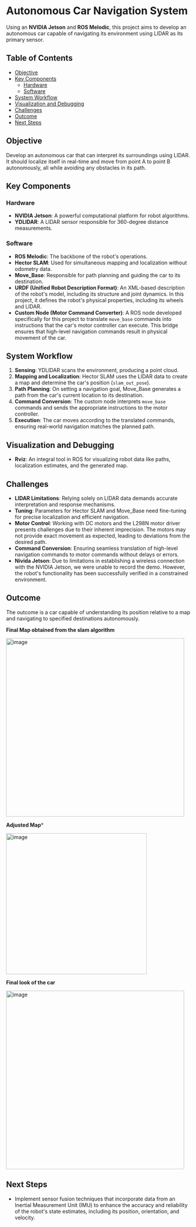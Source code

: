 # Autonomous Car Navigation System

Using an **NVIDIA Jetson** and **ROS Melodic**, this project aims to develop an autonomous car capable of navigating its environment using LIDAR as its primary sensor.

## Table of Contents

- [Objective](#objective)
- [Key Components](#key-components)
  - [Hardware](#hardware)
  - [Software](#software)
- [System Workflow](#system-workflow)
- [Visualization and Debugging](#visualization-and-debugging)
- [Challenges](#challenges)
- [Outcome](#outcome)
- [Next Steps](#next-steps)

## Objective

Develop an autonomous car that can interpret its surroundings using LIDAR. It should localize itself in real-time and move from point A to point B autonomously, all while avoiding any obstacles in its path.

## Key Components

### Hardware

- **NVIDIA Jetson**: A powerful computational platform for robot algorithms. 
- **YDLIDAR**: A LIDAR sensor responsible for 360-degree distance measurements.

### Software

- **ROS Melodic**: The backbone of the robot's operations.
- **Hector SLAM**: Used for simultaneous mapping and localization without odometry data.
- **Move_Base**: Responsible for path planning and guiding the car to its destination.
- **URDF (Unified Robot Description Format)**: An XML-based description of the robot's model, including its structure and joint dynamics. In this project, it defines the robot's physical properties, including its wheels and LIDAR.
- **Custom Node (Motor Command Converter)**: A ROS node developed specifically for this project to translate `move_base` commands into instructions that the car's motor controller can execute. This bridge ensures that high-level navigation commands result in physical movement of the car.

## System Workflow

1. **Sensing**: YDLIDAR scans the environment, producing a point cloud.
2. **Mapping and Localization**: Hector SLAM uses the LIDAR data to create a map and determine the car's position (`slam_out_pose`).
3. **Path Planning**: On setting a navigation goal, Move_Base generates a path from the car's current location to its destination.
4. **Command Conversion**: The custom node interprets `move_base` commands and sends the appropriate instructions to the motor controller.
5. **Execution**: The car moves according to the translated commands, ensuring real-world navigation matches the planned path.

## Visualization and Debugging

- **Rviz**: An integral tool in ROS for visualizing robot data like paths, localization estimates, and the generated map.

## Challenges

- **LIDAR Limitations**: Relying solely on LIDAR data demands accurate interpretation and response mechanisms.
- **Tuning**: Parameters for Hector SLAM and Move_Base need fine-tuning for precise localization and efficient navigation.
- **Motor Control**: Working with DC motors and the L298N motor driver presents challenges due to their inherent imprecision. The motors may not provide exact movement as expected, leading to deviations from the desired path.
- **Command Conversion**: Ensuring seamless translation of high-level navigation commands to motor commands without delays or errors.
- **Nivida Jetson**: Due to limitations in establishing a wireless connection with the NVIDIA Jetson, we were unable to record the demo. However, the robot's functionality has been successfully verified in a constrained environment.


## Outcome

The outcome is a car capable of understanding its position relative to a map and navigating to specified destinations autonomously.

**Final Map obtained from the slam algorithm**

<img width="485" alt="image" src="https://github.com/Ucicek/Lidar-car-with-slam/assets/77251886/a817caa4-7ee3-4307-b706-160718a96973">

**Adjusted Map***

<img width="383" alt="image" src="https://github.com/Ucicek/Lidar-car-with-slam/assets/77251886/2d26268b-176a-44da-af89-76c64699d37e">


**Final look of the car**

<img width="485" alt="image" src="https://github.com/Ucicek/Lidar-car-with-slam/assets/77251886/042acdf7-ae93-4d50-9d2d-a4c4e5c4fbf5">


## Next Steps

- Implement sensor fusion techniques that incorporate data from an Inertial Measurement Unit (IMU) to enhance the accuracy and reliability of the robot's state estimates, including its position, orientation, and velocity.


